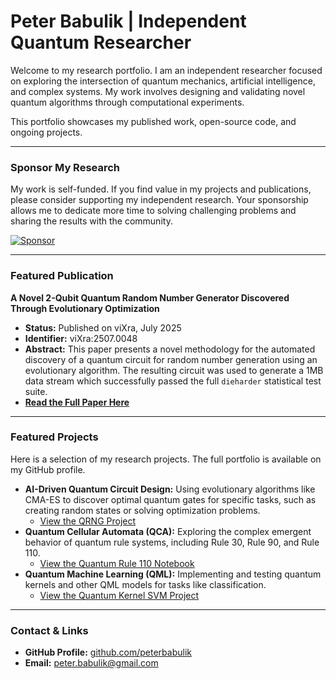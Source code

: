 # Peter Babulik | Independent Quantum Researcher

Welcome to my research portfolio. I am an independent researcher focused on exploring the intersection of quantum mechanics, artificial intelligence, and complex systems. My work involves designing and validating novel quantum algorithms through computational experiments.

This portfolio showcases my published work, open-source code, and ongoing projects.

---

### **Sponsor My Research**

My work is self-funded. If you find value in my projects and publications, please consider supporting my independent research. Your sponsorship allows me to dedicate more time to solving challenging problems and sharing the results with the community.

[<img src="https://img.shields.io/static/v1?label=Sponsor&message=%E2%9D%A4&logo=GitHub&color=%23fe8e86" alt="Sponsor" />](https://github.com/sponsors/peterbabulik)

---

### **Featured Publication**

**A Novel 2-Qubit Quantum Random Number Generator Discovered Through Evolutionary Optimization**
*   **Status:** Published on viXra, July 2025
*   **Identifier:** viXra:2507.0048
*   **Abstract:** This paper presents a novel methodology for the automated discovery of a quantum circuit for random number generation using an evolutionary algorithm. The resulting circuit was used to generate a 1MB data stream which successfully passed the full `dieharder` statistical test suite.
*   **[Read the Full Paper Here](https://ai.vixra.org/abs/2507.0048)**

---

### **Featured Projects**

Here is a selection of my research projects. The full portfolio is available on my GitHub profile.

*   **AI-Driven Quantum Circuit Design:** Using evolutionary algorithms like CMA-ES to discover optimal quantum gates for specific tasks, such as creating random states or solving optimization problems.
    *   [View the QRNG Project](https://github.com/peterbabulik/QuantumWalker/blob/main/QGF_QRN_dieharder_test.ipynb)
*   **Quantum Cellular Automata (QCA):** Exploring the complex emergent behavior of quantum rule systems, including Rule 30, Rule 90, and Rule 110.
    *   [View the Quantum Rule 110 Notebook](https://github.com/peterbabulik/QuantumWalker/blob/main/QuantumRule110.ipynb)
*   **Quantum Machine Learning (QML):** Implementing and testing quantum kernels and other QML models for tasks like classification.
    *   [View the Quantum Kernel SVM Project]([https://github.com/peterbabulik/QuantumWalker/blob/main/Quantum_Kernel_SVM_on_QPU.ipynb](https://github.com/peterbabulik/QuantumWalker/blob/c338a88f13723230ca30b74d568ac05565cceec3/Quantum_Kernel_SVM_on_QPU_and_Aer.ipynb))

---

### **Contact & Links**

*   **GitHub Profile:** [github.com/peterbabulik](https://github.com/peterbabulik)
*   **Email:** [peter.babulik@gmail.com](mailto:peter.babulik@gmail.com)
